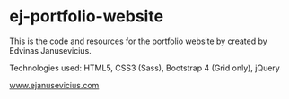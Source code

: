 # ej-portfolio-website


This is the code and resources for the portfolio website by created by Edvinas Janusevicius.


Technologies used: HTML5, CSS3 (Sass), Bootstrap 4 (Grid only), jQuery


www.ejanusevicius.com
